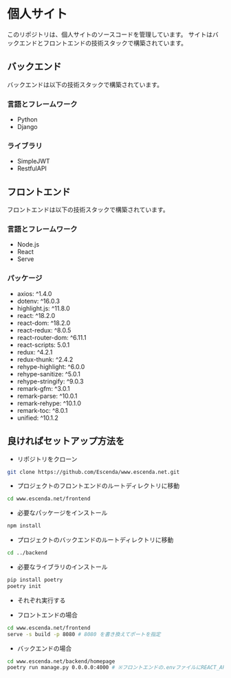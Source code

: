 # 個人サイト

このリポジトリは、個人サイトのソースコードを管理しています。
サイトはバックエンドとフロントエンドの技術スタックで構築されています。

## バックエンド

バックエンドは以下の技術スタックで構築されています。

### 言語とフレームワーク

- Python
- Django

### ライブラリ

- SimpleJWT
- RestfulAPI

## フロントエンド

フロントエンドは以下の技術スタックで構築されています。

### 言語とフレームワーク

- Node.js
- React
- Serve

### パッケージ

- axios: ^1.4.0
- dotenv: ^16.0.3
- highlight.js: ^11.8.0
- react: ^18.2.0
- react-dom: ^18.2.0
- react-redux: ^8.0.5
- react-router-dom: ^6.11.1
- react-scripts: 5.0.1
- redux: ^4.2.1
- redux-thunk: ^2.4.2
- rehype-highlight: ^6.0.0
- rehype-sanitize: ^5.0.1
- rehype-stringify: ^9.0.3
- remark-gfm: ^3.0.1
- remark-parse: ^10.0.1
- remark-rehype: ^10.1.0
- remark-toc: ^8.0.1
- unified: ^10.1.2

## 良ければセットアップ方法を

- リポジトリをクローン

```bash
git clone https://github.com/Escenda/www.escenda.net.git
```

- プロジェクトのフロントエンドのルートディレクトリに移動

```bash
cd www.escenda.net/frontend
```

- 必要なパッケージをインストール

```bash
npm install
```

- プロジェクトのバックエンドのルートディレクトリに移動

```bash
cd ../backend
```

- 必要なライブラリのインストール

```bash
pip install poetry
poetry init
```

- それぞれ実行する

- フロントエンドの場合

```bash
cd www.escenda.net/frontend
serve -s build -p 8080 # 8080 を書き換えてポートを指定
```

- バックエンドの場合

```bash
cd www.escenda.net/backend/homepage
poetry run manage.py 0.0.0.0:4000 # ※フロントエンドの.envファイルにREACT_APP_API_URL = 4000などを指定してください
```
